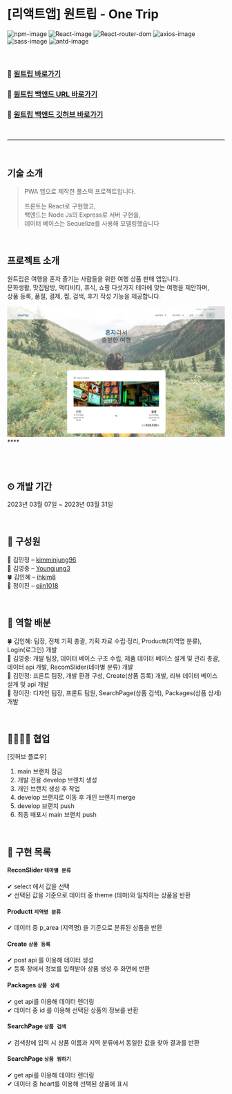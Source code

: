# [리액트앱] 원트립 - One Trip 

![npm-image][npm-image] ![React-image][React-image] ![React-router-dom][React-router-dom] ![axios-image][axios-image] ![sass-image][sass-image]
![antd-image][antd-image]

<br>

### 🔗 [원트립 바로가기](https://onetrip-kimminjung96.vercel.app/)
### 🔗 [원트립 백앤드 URL 바로가기](https://onetrip-kimminjung96.vercel.app/)
### 🔗 [원트립 백앤드 깃허브 바로가기](https://onetrip-kimminjung96.vercel.app/)

<br>

-----

<br>

## 기술 소개
> PWA 앱으로 제작한 풀스택 프로젝트입니다.     
> 
> 프론트는 React로 구현했고,     
> 백엔드는 Node Js의 Express로 서버 구현을,     
> 데이터 베이스는 Sequelize를 사용해 모델링했습니다    

<br>

## 프로젝트 소개
원트립은 여행을 혼자 즐기는 사람들을 위한 여행 상품 판매 앱입니다.     
문화생활, 맛집탐방, 액티비티, 휴식, 쇼핑 다섯가지 테마에 맞는 여행을 제안하며,     
상품 등록, 품절, 결제, 찜, 검색, 후기 작성 기능을 제공합니다. 

![](./public/images/main-screenshot.png)    ****

<br>


<br>

## ⏲ 개발 기간
2023년 03월 07일 ~ 2023년 03월 31일

<br>


## 👀 구성원

🌳 김민정 – [kimminjung96](https://github.com/kimminjung96)     
🌼 김영중 – [Youngjung3](https://github.com/Youngjung3)     
🍀 김인혜 – [ihkim8](https://github.com/ihkim8)     
🌵 정이진 – [ejin1018](https://github.com/ejin1018)     

<br>

## 🧰 역할 배분

🍀 김인혜: 팀장, 전체 기획 총괄, 기획 자료 수립·정리, Productt(지역명 분류), Login(로그인) 개발      
🌼 김영중: 개발 팀장, 데이터 베이스 구조 수립, 제품 데이터 베이스 설계 및 관리 총괄, 데이터 api 개발, RecomSlider(테마별 분류) 개발     
🌳 김민정: 프론트 팀장, 개발 환경 구성, Create(상품 등록) 개발, 리뷰 데이터 베이스 설계 및 api 개발        
🌵 정이진: 디자인 팀장, 프론트 팀원, SearchPage(상품 검색), Packages(상품 상세) 개발    

<br>

## 👩‍👩‍👧‍👧 협업
[깃허브 플로우]
1. main 브랜치 잠금
2. 개발 전용 develop 브랜치 생성
3. 개인 브랜치 생성 후 작업
4. develop 브랜치로 이동 후 개인 브랜치 merge
5. develop 브랜치 push
6. 최종 배포시 main 브랜치 push

<br>

## 💎 구현 목록

#### ReconSlider `테마별 분류`
✔ select 에서 값을 선택     
✔ 선택된 값을 기준으로 데이터 중 theme (테마)와 일치하는 상품을 반환     

#### Productt `지역명 분류`
✔ 데이터 중 p_area (지역명) 을 기준으로 분류된 상품을 반환     

#### Create `상품 등록`
✔ post api 를 이용해 데이터 생성     
✔ 등록 창에서 정보를 입력받아 상품 생성 후 화면에 반환     

#### Packages `상품 상세`
✔ get api를 이용해 데이터 렌더링     
✔ 데이터 중 id 를 이용해 선택된 상품의 정보를 반환     
          
#### SearchPage `상품 검색`
✔ 검색창에 입력 시 상품 이름과 지역 분류에서 동일한 값을 찾아 결과를 반환 

#### SearchPage `상품 찜하기`
✔ get api를 이용해 데이터 렌더링     
✔ 데이터 중 heart를 이용해 선택된 상품에 표시     

<br>



<!-- Markdown link & img dfn's -->
[npm-image]:https://img.shields.io/badge/npm-v6.9.0-lightgrey?logo=npm
[React-image]:https://img.shields.io/badge/React-v18.2.0-blue?logo=React
[React-router-dom]:https://img.shields.io/badge/React--router--dom-v6.9.0-BLUE?logo=React-Router
[axios-image]:https://img.shields.io/badge/axios-v1.3.4-red?logo=axios
[sass-image]:https://img.shields.io/badge/sass-v1.59.3-orange?logo=sass
[antd-image]:https://img.shields.io/badge/antd-v5.3.0-yellow?logo=antdesign

